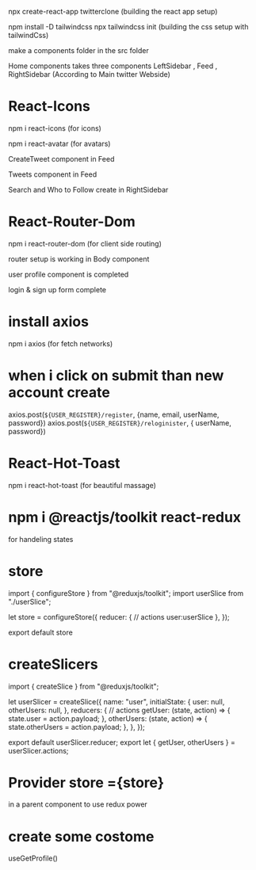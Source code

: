 npx create-react-app twitterclone (building the react app setup)

npm install -D tailwindcss
npx tailwindcss init (building the css setup with tailwindCss)

make a components folder in the src folder

Home components takes three components
LeftSidebar , Feed , RightSidebar (According to Main twitter Webside)

<!-- =========== -->

# React-Icons

npm i react-icons (for icons)

npm i react-avatar (for avatars)

CreateTweet component in Feed

Tweets component in Feed

Search and Who to Follow create in RightSidebar

<!-- ===== -->

# React-Router-Dom

npm i react-router-dom (for client side routing)

router setup is working in Body component

user profile component is completed

login & sign up form complete

# install axios

npm i axios (for fetch networks)

# when i click on submit than new account create

axios.post(`${USER_REGISTER}/register`, {name, email, userName, password})
axios.post(`${USER_REGISTER}/reloginister`, { userName, password})

# React-Hot-Toast

npm i react-hot-toast (for beautiful massage)

# npm i @reactjs/toolkit react-redux

for handeling states

# store
import { configureStore } from "@reduxjs/toolkit";
import userSlice from "./userSlice";

let store = configureStore({
  reducer: {
    // actions
    user:userSlice
  },
});

export default store

# createSlicers 

import { createSlice } from "@reduxjs/toolkit";

let userSlicer = createSlice({
  name: "user",
  initialState: {
    user: null,
    otherUsers: null,
  },
  reducers: {
    // actions
    getUser: (state, action) => {
      state.user = action.payload;
    },
    otherUsers: (state, action) => {
      state.otherUsers = action.payload;
    },
  },
});

export default userSlicer.reducer;
export let { getUser, otherUsers } = userSlicer.actions;

# Provider store ={store}
in a parent component to use redux power 

# create some costome 
useGetProfile()

